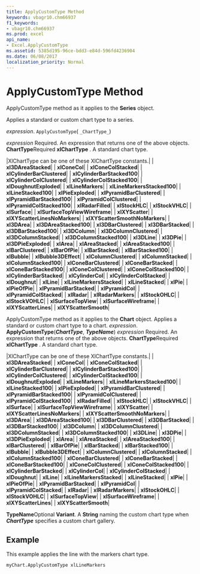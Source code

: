 ```yaml
---
title: ApplyCustomType Method
keywords: vbagr10.chm66937
f1_keywords:
- vbagr10.chm66937
ms.prod: excel
api_name:
- Excel.ApplyCustomType
ms.assetid: 5385d195-96ce-bdd3-e84d-596fd4236904
ms.date: 06/08/2017
localization_priority: Normal
---
```



# ApplyCustomType Method

ApplyCustomType method as it applies to the  **Series** object.

Applies a standard or custom chart type to a series.

_expression_. `ApplyCustomType`( `_ChartType_`)

 _expression_ Required. An expression that returns one of the above objects.
 **ChartType**Required 
 **xlChartType**
. A standard chart type.


|XlChartType can be one of these XlChartType constants.|
| **xl3DAreaStacked**|
| **xlConeCol**|
| **xlConeColStacked**|
| **xlCylinderBarClustered**|
| **xlCylinderBarStacked100**|
| **xlCylinderColClustered**|
| **xlCylinderColStacked100**|
| **xlDoughnutExploded**|
| **xlLineMarkers**|
| **xlLineMarkersStacked100**|
| **xlLineStacked100**|
| **xlPieExploded**|
| **xlPyramidBarClustered**|
| **xlPyramidBarStacked100**|
| **xlPyramidColClustered**|
| **xlPyramidColStacked100**|
| **xlRadarFilled**|
| **xlStockHLC**|
| **xlStockVHLC**|
| **xlSurface**|
| **xlSurfaceTopViewWireframe**|
| **xlXYScatter**|
| **xlXYScatterLinesNoMarkers**|
| **xlXYScatterSmoothNoMarkers**|
| **xl3DArea**|
| **xl3DAreaStacked100**|
| **xl3DBarClustered**|
| **xl3DBarStacked**|
| **xl3DBarStacked100**|
| **xl3DColumn**|
| **xl3DColumnClustered**|
| **xl3DColumnStacked**|
| **xl3DColumnStacked100**|
| **xl3DLine**|
| **xl3DPie**|
| **xl3DPieExploded**|
| **xlArea**|
| **xlAreaStacked**|
| **xlAreaStacked100**|
| **xlBarClustered**|
| **xlBarOfPie**|
| **xlBarStacked**|
| **xlBarStacked100**|
| **xlBubble**|
| **xlBubble3DEffect**|
| **xlColumnClustered**|
| **xlColumnStacked**|
| **xlColumnStacked100**|
| **xlConeBarClustered**|
| **xlConeBarStacked**|
| **xlConeBarStacked100**|
| **xlConeColClustered**|
| **xlConeColStacked100**|
| **xlCylinderBarStacked**|
| **xlCylinderCol**|
| **xlCylinderColStacked**|
| **xlDoughnut**|
| **xlLine**|
| **xlLineMarkersStacked**|
| **xlLineStacked**|
| **xlPie**|
| **xlPieOfPie**|
| **xlPyramidBarStacked**|
| **xlPyramidCol**|
| **xlPyramidColStacked**|
| **xlRadar**|
| **xlRadarMarkers**|
| **xlStockOHLC**|
| **xlStockVOHLC**|
| **xlSurfaceTopView**|
| **xlSurfaceWireframe**|
| **xlXYScatterLines**|
| **xlXYScatterSmooth**|

ApplyCustomType method as it applies to the  **Chart** object.
Applies a standard or custom chart type to a chart.
_expression_. **ApplyCustomType**(**_ChartType_**,  **_TypeName_**)
 _expression_ Required. An expression that returns one of the above objects.
 **ChartType**Required 
 **xlChartType**
. A standard chart type.


|XlChartType can be one of these XlChartType constants.|
| **xl3DAreaStacked**|
| **xlConeCol**|
| **xlConeColStacked**|
| **xlCylinderBarClustered**|
| **xlCylinderBarStacked100**|
| **xlCylinderColClustered**|
| **xlCylinderColStacked100**|
| **xlDoughnutExploded**|
| **xlLineMarkers**|
| **xlLineMarkersStacked100**|
| **xlLineStacked100**|
| **xlPieExploded**|
| **xlPyramidBarClustered**|
| **xlPyramidBarStacked100**|
| **xlPyramidColClustered**|
| **xlPyramidColStacked100**|
| **xlRadarFilled**|
| **xlStockHLC**|
| **xlStockVHLC**|
| **xlSurface**|
| **xlSurfaceTopViewWireframe**|
| **xlXYScatter**|
| **xlXYScatterLinesNoMarkers**|
| **xlXYScatterSmoothNoMarkers**|
| **xl3DArea**|
| **xl3DAreaStacked100**|
| **xl3DBarClustered**|
| **xl3DBarStacked**|
| **xl3DBarStacked100**|
| **xl3DColumn**|
| **xl3DColumnClustered**|
| **xl3DColumnStacked**|
| **xl3DColumnStacked100**|
| **xl3DLine**|
| **xl3DPie**|
| **xl3DPieExploded**|
| **xlArea**|
| **xlAreaStacked**|
| **xlAreaStacked100**|
| **xlBarClustered**|
| **xlBarOfPie**|
| **xlBarStacked**|
| **xlBarStacked100**|
| **xlBubble**|
| **xlBubble3DEffect**|
| **xlColumnClustered**|
| **xlColumnStacked**|
| **xlColumnStacked100**|
| **xlConeBarClustered**|
| **xlConeBarStacked**|
| **xlConeBarStacked100**|
| **xlConeColClustered**|
| **xlConeColStacked100**|
| **xlCylinderBarStacked**|
| **xlCylinderCol**|
| **xlCylinderColStacked**|
| **xlDoughnut**|
| **xlLine**|
| **xlLineMarkersStacked**|
| **xlLineStacked**|
| **xlPie**|
| **xlPieOfPie**|
| **xlPyramidBarStacked**|
| **xlPyramidCol**|
| **xlPyramidColStacked**|
| **xlRadar**|
| **xlRadarMarkers**|
| **xlStockOHLC**|
| **xlStockVOHLC**|
| **xlSurfaceTopView**|
| **xlSurfaceWireframe**|
| **xlXYScatterLines**|
| **xlXYScatterSmooth**|

 **TypeName**Optional  **Variant**. A  **String** naming the custom chart type when **_ChartType_** specifies a custom chart gallery.

## Example

This example applies the line with the markers chart type.


```vb
myChart.ApplyCustomType xlLineMarkers
```


